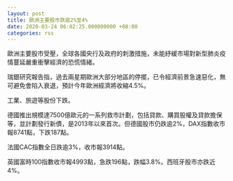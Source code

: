 ```yaml
---
layout: post
title: 歐洲主要股市跌逾2%至4%
date: 2020-03-24 06:02:25.000000000 +08:00
categories: rss
---
```


歐洲主要股市受壓，全球各國央行及政府的刺激措施，未能紓緩市場對新型肺炎疫情蔓延嚴重衝擊經濟的恐慌情緒。

瑞銀研究報告指，過去兩星期歐洲大部分地區的停擺，已令經濟前景急速惡化，無可避免會陷入衰退，預計今年歐洲經濟將收縮4.5%。

工業、旅遊等股份下跌。

德國推出規模達7500億歐元的一系列救市計劃，包括貸款、購買股權及貸款擔保等，並計劃發行新債，是2013年以來首次。但德國股市仍跌逾2%，DAX指數收市報8741點，下跌187點。

法國CAC指數全日跌逾3%，收市報3914點。

英國富時100指數收市報4993點，急跌196點，跌幅3.8%。西班牙股市亦跌近4%。
